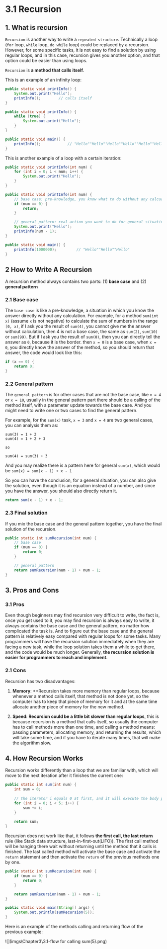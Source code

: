 # 3.1 Recursion

## 1. What is recursion

`Recursion` is another way to write a `repeated structure`. Technically a loop (`for` loop, `while` loop, `do while` loop) could be replaced by a recursion. However, for some specific tasks, it is not easy to find a solution by using regular loops, and in this case, recursion gives you another option, and that option could be easier than using loops. 

`Recursion` is **a method that calls itself**.

This is an example of an infinity loop:

```java
public static void printInfo() {
    System.out.print("Hello");
    printInfo();		// calls itself
}

public static void printInfo() {
    while (true) {
        System.out.print("Hello");
    }
}

public static void main() {
    printInfo();			// "Hello""Hello""Hello""Hello""Hello""Hello""Hello""Hello""Hello""Hello""Hello"...
}
```

This is another example of a loop with a certain iteration:

```java
public static void printInfo(int num) {
    for (int i = 0; i < num; i++) {
        System.out.print("Hello");
    }
}

public static void printInfo(int num) {    
    // base case: pre-knowledge, you know what to do without any calcualtion
    if (num == 0) {
        return;
    }

    // general pattern: real action you want to do for general situation, and you should call the method itself with an update in this part, 
    System.out.print("Hello");
    printInfo(num - 1);
}

public static void main() {
    printInfo(1000000);			// "Hello""Hello""Hello"
}
```

## 2 How to Write A Recursion

A recursion method always contains two parts: (1) **base case** and (2) **general pattern**

### 2.1 Base case

The `base case` is like a pre-knowledge, a situation in which you know the answer directly without any calculation. For example, for a method `sum(int x)` (assume `x` is not negative) to calculate the sum of numbers in the range `[0, x)`, if I ask you the result of `sum(4)`, you cannot give me the answer without calculation, then 4 is not a base case, the same as `sum(2)`, `sum(10)` or `sum(99)`. But if I ask you the result of `sum(0)`, then you can directly tell the answer as `0`, because it is the border. then `x = 0` is a base case, when `x = 0`, you directly know the answer of the method, so you should return that answer, the code would look like this:

```java
if (x == 0) {
    return 0;
}
```

### 2.2 General pattern

The `general pattern` is for other cases that are not the base case, like `x = 4` or `x = 10`, usually in the general pattern part there should be a calling of the method itself, with a parameter update towards the base case. And you might need to write one or two cases to find the general pattern.

For example, for the `sum(x)` task, `x = 3` and `x = 4` are two general cases, you can analysis them as:

```
sum(3) = 1 + 2
sum(4) = 1 + 2 + 3

so 

sum(4) = sum(3) + 3
```

And you may realize there is a pattern here for general `sum(x)`, which would be `sum(x) = sum(x - 1) + x - 1`

So you can have the conclusion, for a general situation, you can also give the solution, even though it is an equation instead of a number, and since you have the answer, you should also directly return it.

```java
return sum(x - 1) + x - 1;
```

### 2.3 Final solution 

If you mix the base case and the general pattern together, you have the final solution of the recursion.

```java
public static int sumRecursion(int num) {
    // base case
    if (num == 0) {
        return 0;
    }

    // general pattern
    return sumRecursion(num - 1) + num - 1;
}
```

## 3. Pros and Cons

### 3.1 Pros

Even though beginners may find recursion very difficult to write, the fact is, once you get used to it, you may find recursion is always easy to write, it always contains the base case and the general pattern, no matter how complicated the task is. And to figure out the base case and the general pattern is relatively easy compared with regular loops for some tasks. Many programmers will have the recursion solution immediately when they are facing a new task, while the loop solution takes them a while to get there, and the code would be much longer. Generally, **the recursion solution is easier for programmers to reach and implement**.  

### 2.1 Cons

Recursion has two disadvantages:

1. **Memory**: **Recursion takes more memory than regular loops, because whenever a method calls itself, that method is not done yet, so the computer has to keep that piece of memory for it and at the same time allocate another piece of memory for the new method.

2. **Speed**: **Recursion could be a little bit slower than regular loops**, this is because recursion is a method that calls itself, so usually the computer has to call methods more than one time, and calling a method means: passing parameters, allocating memory, and returning the results, which will take some time, and if you have to iterate many times, that will make the algorithm slow.

## 4. How Recursion Works

Recursion works differently than a loop that we are familiar with, which will move to the next iteration after it finishes the current one:

```java
public static int sum(int num) {
    int sum = 0;
    
    // the iterator i equals 0 at first, and it will execute the body part of the for loop, once it is finished (adding 0 to the sum), it will move on to the next iteration.
    for (int i = 0; i < 5; i++) {
        sum += i;
    }
    
    return sum;
}
```

 Recursion does not work like that, it follows **the first call, the last return** rule (like Stack data structure, last-in-first-out(LIFO)). The first call method will be hanging there wait without returning until the method that it calls is finished. The last called method will activate the base case and activate the `return` statement and then activate the `return` of the previous methods one by one. 

```java
public static int sumRecursion(int num) {
    if (num == 0) {
        return 0;
    }

    return sumRecursion(num - 1) + num - 1;
}

public static void main(String[] args) {
    System.out.println(sumRecursion(5));
}
```

Here is an example of the methods calling and returning flow of the previous example:

![](imgs\Chapter3\3.1-flow for calling sum(5).png)
